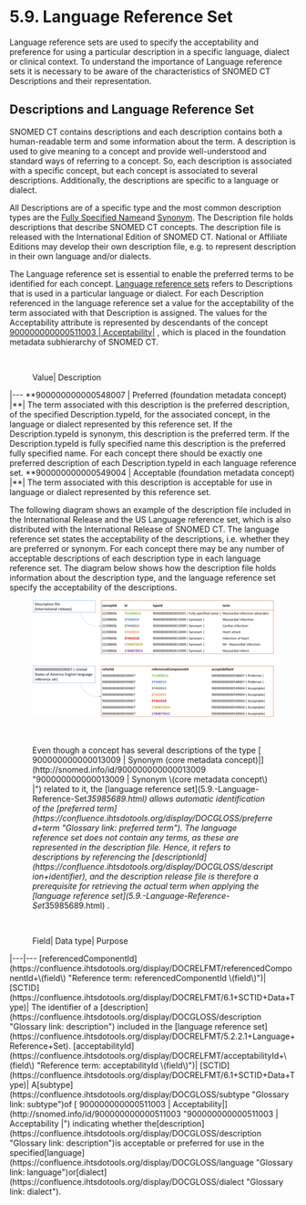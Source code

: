 # 5.9. Language Reference Set

Language reference sets are used to specify the acceptability and preference for using a particular description in a specific language, dialect or clinical context. To understand the importance of Language reference sets it is necessary to be aware of the characteristics of SNOMED CT Descriptions and their representation.

## Descriptions and Language Reference Set

SNOMED CT contains descriptions and each description contains both a human-readable term and some information about the term. A description is used to give meaning to a concept and provide well-understood and standard ways of referring to a concept. So, each description is associated with a specific concept, but each concept is associated to several descriptions. Additionally, the descriptions are specific to a language or dialect.

All Descriptions are of a specific type and the most common description types are the [Fully Specified Name](https://confluence.ihtsdotools.org/display/DOCGLOSS/Fully+Specified+Name "Glossary link: Fully Specified Name")and [Synonym](https://confluence.ihtsdotools.org/display/DOCGLOSS/Synonym "Glossary link: Synonym"). The Description file holds descriptions that describe SNOMED CT concepts. The description file is released with the International Edition of SNOMED CT. National or Affiliate Editions may develop their own description file, e.g. to represent description in their own language and/or dialects.

The Language reference set is essential to enable the preferred terms to be identified for each concept. [Language reference sets](5.9.-Language-Reference-Set_35985689.html) refers to Descriptions that is used in a particular language or dialect. For each Description referenced in the language reference set a value for the acceptability of the term associated with that Description is assigned. The values for the Acceptability attribute is represented by descendants of the concept [ 900000000000511003 | Acceptability|](http://snomed.info/id/900000000000511003 "900000000000511003 | Acceptability |") , which is placed in the foundation metadata subhierarchy of SNOMED CT.

<figure><img src="plugins/servlet/confluence/placeholder/unknown-macro" alt="" title=""><figcaption><p>Value| Description</p></figcaption></figure>|---  
**900000000000548007 | Preferred (foundation metadata concept) |**|  The term associated with this description is the preferred description, of the specified Description.typeId, for the associated concept, in the language or dialect represented by this reference set.  
If the Description.typeId is synonym, this description is the preferred term.  
If the Description.typeId is fully specified name this description is the preferred fully specified name.  
For each concept there should be exactly one preferred description of each Description.typeId in each language reference set.  
**900000000000549004 | Acceptable (foundation metadata concept) |**|  The term associated with this description is acceptable for use in language or dialect represented by this reference set.  
  
  

The following diagram shows an example of the description file included in the International Release and the US Language reference set, which is also distributed with the International Release of SNOMED CT. The language reference set states the acceptability of the descriptions, i.e. whether they are preferred or synonym. For each concept there may be any number of acceptable descriptions of each description type in each language reference set. The diagram below shows how the description file holds information about the description type, and the language reference set specify the acceptability of the descriptions.

  

<figure><img src="../../images/35985696.png" alt="" title=""></figure>

<figure><img src="plugins/servlet/confluence/placeholder/unknown-macro" alt="" title=""><figcaption><p>Even though a concept has several descriptions of the type [ 900000000000013009 | Synonym (core metadata concept)|](http://snomed.info/id/900000000000013009 "900000000000013009 | Synonym \(core metadata concept\) |") related to it, the [language reference set](5.9.-Language-Reference-Set<em>35985689.html) allows automatic identification of the [preferred term](https://confluence.ihtsdotools.org/display/DOCGLOSS/preferred+term "Glossary link: preferred term"). The language reference set does not contain any terms, as these are represented in the description file. Hence, it refers to descriptions by referencing the [descriptionId](https://confluence.ihtsdotools.org/display/DOCGLOSS/description+identifier), and the description release file is therefore a prerequisite for retrieving the actual term when applying the [language reference set](5.9.-Language-Reference-Set</em>35985689.html) .</p></figcaption></figure>

  

  

<figure><img src="plugins/servlet/confluence/placeholder/unknown-macro" alt="" title=""><figcaption><p>Field| Data type| Purpose</p></figcaption></figure>|---|---  
[referencedComponentId](https://confluence.ihtsdotools.org/display/DOCRELFMT/referencedComponentId+\(field\) "Reference term: referencedComponentId \(field\)")| [SCTID](https://confluence.ihtsdotools.org/display/DOCRELFMT/6.1+SCTID+Data+Type)| The identifier of a [description](https://confluence.ihtsdotools.org/display/DOCGLOSS/description "Glossary link: description") included in the [language reference set](https://confluence.ihtsdotools.org/display/DOCRELFMT/5.2.2.1+Language+Reference+Set).  
[acceptabilityId](https://confluence.ihtsdotools.org/display/DOCRELFMT/acceptabilityId+\(field\) "Reference term: acceptabilityId \(field\)")| [SCTID](https://confluence.ihtsdotools.org/display/DOCRELFMT/6.1+SCTID+Data+Type)| A[subtype](https://confluence.ihtsdotools.org/display/DOCGLOSS/subtype "Glossary link: subtype")of [ 900000000000511003 | Acceptability|](http://snomed.info/id/900000000000511003 "900000000000511003 | Acceptability |") indicating whether the[description](https://confluence.ihtsdotools.org/display/DOCGLOSS/description "Glossary link: description")is acceptable or preferred for use in the specified[language](https://confluence.ihtsdotools.org/display/DOCGLOSS/language "Glossary link: language")or[dialect](https://confluence.ihtsdotools.org/display/DOCGLOSS/dialect "Glossary link: dialect").  
  
  

